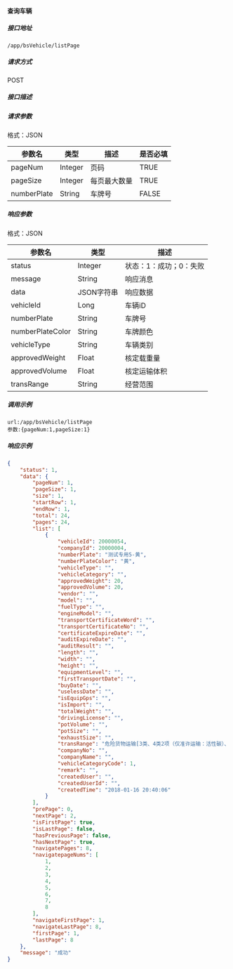 #### 查询车辆

##### 接口地址

```
/app/bsVehicle/listPage
```

##### 请求方式

POST

##### 接口描述

##### 请求参数

格式：JSON

| 参数名 | 类型 | 描述 | 是否必填 |
| --- | --- | --- | --- |
| pageNum| Integer | 页码| TRUE |
| pageSize| Integer | 每页最大数量| TRUE |
| numberPlate| String| 车牌号 |FALSE|



##### 响应参数

格式：JSON

| 参数名 | 类型 | 描述 |
| --- | --- | --- |
| status| Integer | 状态：1：成功；0：失败 |
| message| String | 响应消息 |
| data| JSON字符串| 响应数据 |
| vehicleId| Long| 车辆iD |
| numberPlate| String | 车牌号 | 
| numberPlateColor| String | 车牌颜色 | 
| vehicleType| String |  车辆类别  | 
| approvedWeight| Float| 核定载重量 | 
| approvedVolume| Float | 核定运输体积|
| transRange| String | 经营范围 | 

##### 调用示例

```
url:/app/bsVehicle/listPage
参数:{pageNum:1,pageSize:1}

```

##### 响应示例

``` json
{
    "status": 1,
    "data": {
        "pageNum": 1,
        "pageSize": 1,
        "size": 1,
        "startRow": 1,
        "endRow": 1,
        "total": 24,
        "pages": 24,
        "list": [
            {
                "vehicleId": 20000054,
                "companyId": 20000004,
                "numberPlate": "测试专用5-黄",
                "numberPlateColor": "黄",
                "vehicleType": "",
                "vehicleCategory": "",
                "approvedWeight": 20,
                "approvedVolume": 20,
                "vendor": "",
                "model": "",
                "fuelType": "",
                "engineModel": "",
                "transportCertificateWord": "",
                "transportCertificateNo": "",
                "certificateExpireDate": "",
                "auditExpireDate": "",
                "auditResult": "",
                "length": "",
                "width": "",
                "height": "",
                "equipmentLevel": "",
                "firstTransportDate": "",
                "buyDate": "",
                "uselessDate": "",
                "isEquipGps": "",
                "isImport": "",
                "totalWeight": "",
                "drivingLicense": "",
                "potVolume": "",
                "potSize": "",
                "exhaustSize": "",
                "transRange": "危险货物运输[3类、4类2项（仅准许运输：活性碳）、5类1项、6类1项（仅准许运输：钡化合物，未另作规定的）、8类、强腐蚀性危险货物] 禁运爆炸品，剧毒化学品。\t",
                "companyNo": "",
                "companyName": "",
                "vehicleCategoryCode": 1,
                "remark": "",
                "createdUser": "",
                "createdUserId": "",
                "createdTime": "2018-01-16 20:40:06"
            }
        ],
        "prePage": 0,
        "nextPage": 2,
        "isFirstPage": true,
        "isLastPage": false,
        "hasPreviousPage": false,
        "hasNextPage": true,
        "navigatePages": 8,
        "navigatepageNums": [
            1,
            2,
            3,
            4,
            5,
            6,
            7,
            8
        ],
        "navigateFirstPage": 1,
        "navigateLastPage": 8,
        "firstPage": 1,
        "lastPage": 8
    },
    "message": "成功"
}
```

